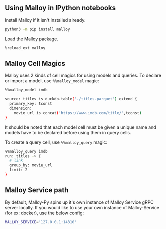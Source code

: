 ## Using Malloy in IPython notebooks

Install Malloy if it isn't installed already.

```sh
python3 -m pip install malloy
```

Load the Malloy package.

```sh
%reload_ext malloy
```


## Malloy Cell Magics

Malloy uses 2 kinds of cell magics for using models and queries.
To declare or import a model, use `%%malloy_model` magic:

```sh
%%malloy_model imdb

source: titles is duckdb.table('./titles.parquet') extend {
  primary_key: tconst
  dimension:
    movie_url is concat('https://www.imdb.com/title/',tconst)
}
```

It should be noted that each model cell must be given a unique name and models have to be declared before using them in query cells.

To create a query cell, use `%%malloy_query` magic:

```sh
%%malloy_query imdb
run: titles -> {
  # link
  group_by: movie_url
  limit: 2
}
```


## Malloy Service path

By default, Malloy-Py spins up it's own instance of Malloy Service gRPC server locally. If you would like to use your own instance of Malloy-Service (for ex: docker), use the below config:

```sh
MALLOY_SERVICE='127.0.0.1:14310'
```